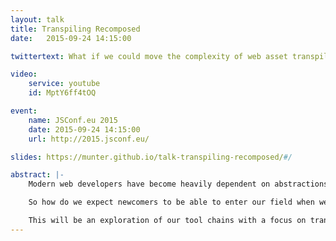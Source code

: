 ```yaml
---
layout: talk
title: Transpiling Recomposed
date:   2015-09-24 14:15:00

twittertext: What if we could move the complexity of web asset transpilers from our build systems to a filesystem?

video:
    service: youtube
    id: MptY6ff4tOQ

event:
    name: JSConf.eu 2015
    date: 2015-09-24 14:15:00
    url: http://2015.jsconf.eu/

slides: https://munter.github.io/talk-transpiling-recomposed/#/

abstract: |-
    Modern web developers have become heavily dependent on abstractions like jade, sass or ES6. These are powerful tools, but to themselves require new abstractions, wrappers and runners. The rate at which new tools, workflows and even languages are appearing is staggering. Each iteration adds more complexity and less interoperability.

    So how do we expect newcomers to be able to enter our field when we can hardly keep up ourself?

    This will be an exploration of our tool chains with a focus on transpilers. The mission: To identify moving parts, recompose and simplify for the good of the current and future generation of developers.
---
```

